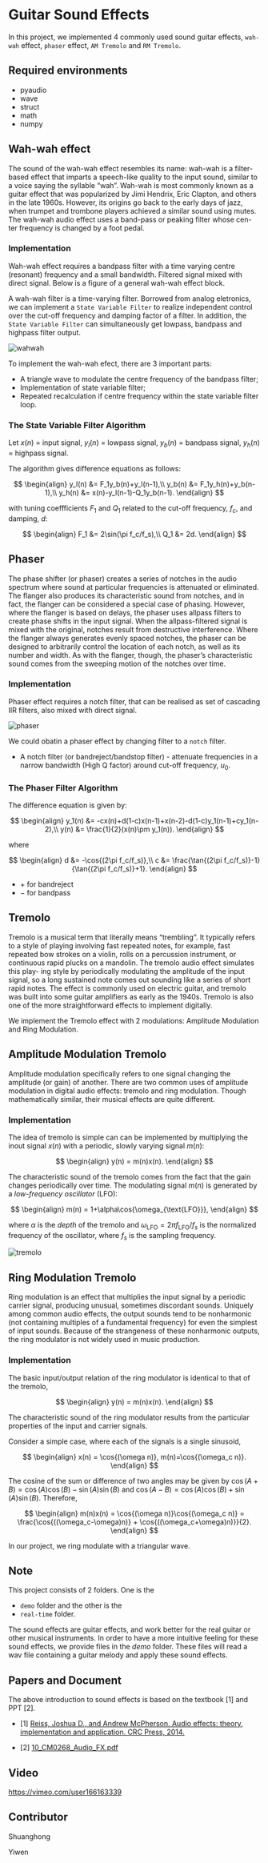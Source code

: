 # Guitar Sound Effects

In this project, we implemented 4 commonly used sound guitar effects, `wah-wah` effect, `phaser` effect, `AM Tremolo` and `RM Tremolo`.

## Required environments
* pyaudio
* wave
* struct
* math
* numpy

## Wah-wah effect
The sound of the wah-wah effect resembles its name: wah-wah is a filter- based effect that imparts a speech-like quality to the input sound, similar to a voice saying the syllable “wah”. Wah-wah is most commonly known as a guitar effect that was popularized by Jimi Hendrix, Eric Clapton, and others in the late 1960s. However, its origins go back to the early days of jazz, when trumpet and trombone players achieved a similar sound using mutes. The wah-wah audio effect uses a band-pass or peaking filter whose cen- ter frequency is changed by a foot pedal.

### Implementation
Wah-wah effect requires a bandpass filter with a time varying centre (resonant) frequency and a small bandwidth. Filtered signal mixed with direct signal. Below is a figure of a general wah-wah effect block.

A wah-wah filter is a time-varying filter. Borrowed from analog eletronics, we can implement a `State Variable Filter` to realize independent control over the cut-off frequency and damping factor of a filter. In addition, the `State Variable Filter` can simultaneously get lowpass, bandpass and highpass filter output.

![wahwah](./figures/wah-wah.png "wah-wah effect block diagram")

To implement the wah-wah efect, there are 3 important parts:
* A triangle wave to modulate the centre frequency of the bandpass filter;
* Implementation of state variable filter;
* Repeated recalculation if centre frequency within the state variable filter loop.

### The State Variable Filter Algorithm
Let $x(n)$ = input signal, $y_l(n)$ = lowpass signal, $y_b(n)$ = bandpass signal, $y_h(n)$ = highpass signal. 

The algorithm gives difference equations as follows:

$$
\begin{align}
y_l(n) &= F_1y_b(n)+y_l(n-1),\\
y_b(n) &= F_1y_h(n)+y_b(n-1),\\
y_h(n) &= x(n)-y_l(n-1)-Q_1y_b(n-1).
\end{align}
$$

with tuning coeffficients $F_1$ and $Q_1$ related to the cut-off frequency, $f_c$, and damping, $d$:

$$
\begin{align}
F_1 &= 2\sin(\pi f_c/f_s),\\
Q_1 &= 2d.
\end{align}
$$


## Phaser
The phase shifter (or phaser) creates a series of notches in the audio spectrum where sound at particular frequencies is attenuated or eliminated. The flanger also produces its characteristic sound from notches, and in fact, the flanger can be considered a special case of phasing. However, where the flanger is based on delays, the phaser uses allpass filters to create phase shifts in the input signal. When the allpass-filtered signal is mixed with the original, notches result from destructive interference. Where the flanger always generates evenly spaced notches, the phaser can be designed to arbitrarily control the location of each notch, as well as its number and width. As with the flanger, though, the phaser’s characteristic sound comes from the sweeping motion of the notches over time.

### Implementation
Phaser effect requires a notch filter, that can be realised as set of cascading IIR filters, also mixed with direct signal.

![phaser](./figures/phaser.png "phaser effect block diagram")

We could obatin a phaser effect by changing filter to a `notch` filter.
* A notch filter (or bandreject/bandstop filter) - attenuate frequencies in a narrow bandwidth (High Q factor) around cut-off frequency, $u_0$.

### The Phaser Filter Algorithm
The difference equation is given by:

$$
\begin{align}
y_1(n) &= -cx(n)+d(1-c)x(n-1)+x(n-2)-d(1-c)y_1(n-1)+cy_1(n-2),\\
y(n) &= \frac{1}{2}(x(n)\pm y_1(n)).
\end{align}
$$

where

$$
\begin{align}
d &= -\cos{(2\pi f_c/f_s)},\\
c &= \frac{\tan{(2\pi f_c/f_s)}-1}{\tan{(2\pi f_c/f_s)}+1}.
\end{align}
$$

* $+$ for bandreject
* $-$ for bandpass


## Tremolo
Tremolo is a musical term that literally means “trembling”. It typically refers to a style of playing involving fast repeated notes, for example, fast repeated bow strokes on a violin, rolls on a percussion instrument, or continuous rapid plucks on a mandolin. The tremolo audio effect simulates this play- ing style by periodically modulating the amplitude of the input signal, so a long sustained note comes out sounding like a series of short rapid notes. The effect is commonly used on electric guitar, and tremolo was built into some guitar amplifiers as early as the 1940s. Tremolo is also one of the more straightforward effects to implement digitally. 

We implement the Tremolo effect with 2 modulations: Amplitude Modulation and Ring Modulation.


## Amplitude Modulation Tremolo
Amplitude modulation specifically refers to one signal changing the amplitude (or gain) of another. There are two common uses of amplitude modulation in digital audio effects: tremolo and ring modulation. Though mathematically similar, their musical effects are quite different.

### Implementation
The idea of tremolo is simple can can be implemented by multiplying the inout signal $x(n)$ with a periodic, slowly varying signal $m(n)$:

$$
\begin{align}
    y(n) = m(n)x(n).
\end{align}
$$

The characteristic sound of the tremolo comes from the fact that the gain changes periodically over time. The modulating signal $m(n)$ is generated by a *low-frequency oscillator* (LFO):

$$
\begin{align}
    m(n) = 1+\alpha\cos{\omega_{\text{LFO}}},
\end{align}
$$

where $\alpha$ is the *depth* of the tremolo and $\omega_{\text{LFO}} = 2\pi f_{\text{LFO}}/f_s$ is the normalized frequency of the oscillator, where $f_s$ is the sampling frequency.

![tremolo](figures/tremolo.png)

## Ring Modulation Tremolo
Ring modulation is an effect that multiplies the input signal by a periodic carrier signal, producing unusual, sometimes discordant sounds. Uniquely among common audio effects, the output sounds tend to be nonharmonic (not containing multiples of a fundamental frequency) for even the simplest of input sounds. Because of the strangeness of these nonharmonic outputs, the ring modulator is not widely used in music production.

### Implementation
The basic input/output relation of the ring modulator is identical to that of the tremolo,

$$
\begin{align}
    y(n) = m(n)x(n).
\end{align}
$$

The characteristic sound of the ring modulator results from the particular properties of the input and carrier signals.

Consider a simple case, where each of the signals is a single sinusoid,

$$
\begin{align}
    x(n) = \cos{(\omega n)}, m(n)=\cos{(\omega_c n)}.
\end{align}
$$

The cosine of the sum or difference of two angles may be given by $\cos{(A+B)} = \cos{(A)}\cos{(B)}-\sin{(A)}\sin{(B)}$ and $\cos{(A-B)} = \cos{(A)}\cos{(B)}+\sin{(A)}\sin{(B)}$. Therefore, 

$$
\begin{align}
    m(n)x(n) = \cos{(\omega n)}\cos{(\omega_c n)} = \frac{\cos{((\omega_c-\omega)n)} + \cos{((\omega_c+\omega)n)}}{2}.
\end{align}
$$

In our project, we ring modulate with a triangular wave.

## Note
This project consists of 2 folders. One is the
* `demo` folder and the other is the
* `real-time` folder. 

The sound effects are guitar effects, and work better for the real guitar or other musical instruments. In order to have a more intuitive feeling for these sound effects, we provide files in the *demo* folder. These files will read a wav file containing a guitar melody and apply these sound effects.

## Papers and Document

The above introduction to sound effects is based on the textbook [1] and PPT [2].

- [1] [Reiss, Joshua D., and Andrew McPherson. Audio effects: theory, implementation and application. CRC Press, 2014.](http://www.crcpress.com/product/isbn/9781466560284)

- [2] [10_CM0268_Audio_FX.pdf](https://users.cs.cf.ac.uk/Dave.Marshall/CM0268/PDF/10_CM0268_Audio_FX.pdf)
## Video
https://vimeo.com/user166163339

## Contributor

Shuanghong

Yiwen
